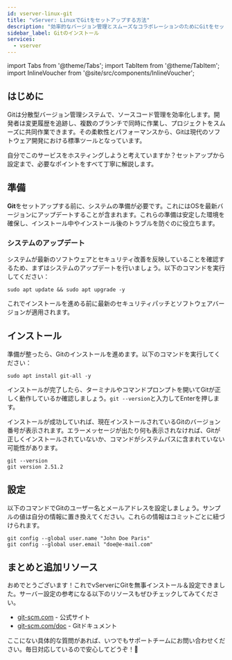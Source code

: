 ```yaml
---
id: vserver-linux-git
title: "vServer: LinuxでGitをセットアップする方法"
description: "効率的なバージョン管理とスムーズなコラボレーションのためにGitをセットアップ＆設定する方法をチェック → 今すぐ詳しく見る"
sidebar_label: Gitのインストール
services:
  - vserver
---
```


import Tabs from '@theme/Tabs';
import TabItem from '@theme/TabItem';
import InlineVoucher from '@site/src/components/InlineVoucher';

## はじめに

Gitは分散型バージョン管理システムで、ソースコード管理を効率化します。開発者は変更履歴を追跡し、複数のブランチで同時に作業し、プロジェクトをスムーズに共同作業できます。その柔軟性とパフォーマンスから、Gitは現代のソフトウェア開発における標準ツールとなっています。

自分でこのサービスをホスティングしようと考えていますか？セットアップから設定まで、必要なポイントをすべて丁寧に解説します。

<InlineVoucher />

## 準備

**Git**をセットアップする前に、システムの準備が必要です。これにはOSを最新バージョンにアップデートすることが含まれます。これらの準備は安定した環境を確保し、インストール中やインストール後のトラブルを防ぐのに役立ちます。

### システムのアップデート
システムが最新のソフトウェアとセキュリティ改善を反映していることを確認するため、まずはシステムのアップデートを行いましょう。以下のコマンドを実行してください：

```
sudo apt update && sudo apt upgrade -y
```
これでインストールを進める前に最新のセキュリティパッチとソフトウェアバージョンが適用されます。

## インストール

準備が整ったら、Gitのインストールを進めます。以下のコマンドを実行してください：

```console
sudo apt install git-all -y
```

インストールが完了したら、ターミナルやコマンドプロンプトを開いてGitが正しく動作しているか確認しましょう。`git --version`と入力してEnterを押します。

インストールが成功していれば、現在インストールされているGitのバージョン番号が表示されます。エラーメッセージが出たり何も表示されなければ、Gitが正しくインストールされていないか、コマンドがシステムパスに含まれていない可能性があります。

```
git --version
git version 2.51.2
```

## 設定

以下のコマンドでGitのユーザー名とメールアドレスを設定しましょう。サンプルの値は自分の情報に置き換えてください。これらの情報はコミットごとに紐づけられます。

```
git config --global user.name "John Doe Paris"
git config --global user.email "doe@e-mail.com"
```

## まとめと追加リソース

おめでとうございます！これでvServerにGitを無事インストール＆設定できました。サーバー設定の参考になる以下のリソースもぜひチェックしてみてください。

- [git-scm.com](https://git-scm.com/) - 公式サイト
- [git-scm.com/doc](https://git-scm.com/doc) - Gitドキュメント

ここにない具体的な質問があれば、いつでもサポートチームにお問い合わせください。毎日対応しているので安心してどうぞ！🙂

<InlineVoucher />